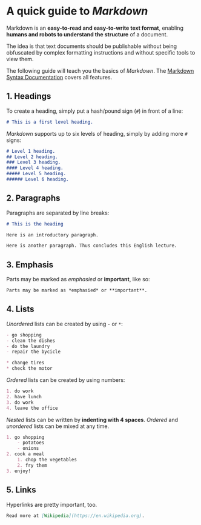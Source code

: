 # A quick guide to *Markdown*

Markdown is an **easy-to-read and easy-to-write text format**, enabling **humans and robots to understand the structure** of a document.

The idea is that text documents should be publishable without being obfuscated by complex formatting instructions and without specific tools to view them.

The following guide will teach you the basics of *Markdown*. The [Markdown Syntax Documentation](http://daringfireball.net/projects/markdown/syntax) covers all features.


## 1. Headings

To create a heading, simply put a hash/pound sign (`#`) in front of a line:

```markdown
# This is a first level heading.
```

*Markdown* supports up to six levels of heading, simply by adding more `#` signs:

```markdown
# Level 1 heading.
## Level 2 heading.
### Level 3 heading.
#### Level 4 heading.
##### Level 5 heading.
###### Level 6 heading.
```


## 2. Paragraphs

Paragraphs are separated by line breaks:

```markdown
# This is the heading

Here is an introductory paragraph.

Here is another paragraph. Thus concludes this English lecture.
```


## 3. Emphasis

Parts may be marked as *emphasied* or **important**, like so:

```markdown
Parts may be marked as *emphasied* or **important**.
```


## 4. Lists

*Unordered* lists can be created by using `-` or `*`:

```markdown
- go shopping
- clean the dishes
- do the laundry
- repair the bycicle

* change tires
* check the motor
```

*Ordered* lists can be created by using numbers:

```markdown
1. do work
2. have lunch
3. do work
4. leave the office
```

*Nested* lists can be written by **indenting with 4 spaces**. *Ordered* and *unordered* lists can be mixed at any time.

```markdown
1. go shopping
    - potatoes
    - onions
2. cook a meal
	1. chop the vegetables
	2. fry them
3. enjoy!
```


## 5. Links

Hyperlinks are pretty important, too.

```markdown
Read more at [Wikipedia](https://en.wikipedia.org).
```